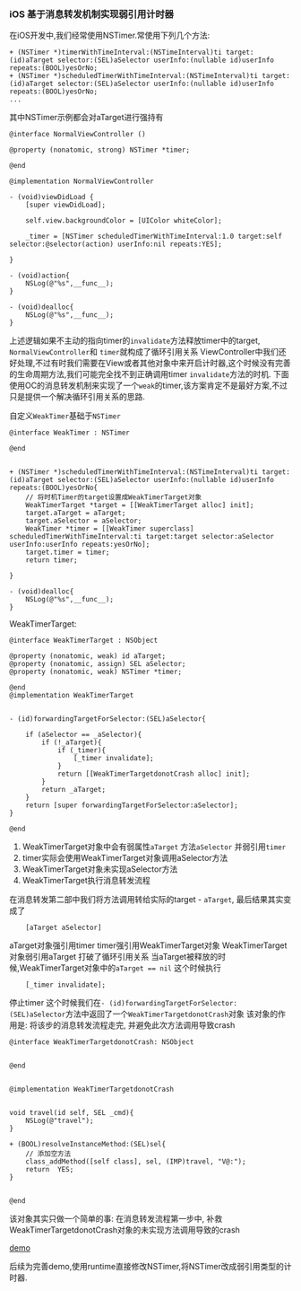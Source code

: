 ### iOS 基于消息转发机制实现弱引用计时器

在iOS开发中,我们经常使用NSTimer.常使用下列几个方法:


```
+ (NSTimer *)timerWithTimeInterval:(NSTimeInterval)ti target:(id)aTarget selector:(SEL)aSelector userInfo:(nullable id)userInfo repeats:(BOOL)yesOrNo;
+ (NSTimer *)scheduledTimerWithTimeInterval:(NSTimeInterval)ti target:(id)aTarget selector:(SEL)aSelector userInfo:(nullable id)userInfo repeats:(BOOL)yesOrNo;
...
```
其中NSTimer示例都会对aTarget进行强持有

```
@interface NormalViewController ()

@property (nonatomic, strong) NSTimer *timer;

@end

@implementation NormalViewController

- (void)viewDidLoad {
    [super viewDidLoad];
    
    self.view.backgroundColor = [UIColor whiteColor];
    
    _timer = [NSTimer scheduledTimerWithTimeInterval:1.0 target:self selector:@selector(action) userInfo:nil repeats:YES];
    
}

- (void)action{
    NSLog(@"%s",__func__);
}

- (void)dealloc{
    NSLog(@"%s",__func__);
}
```

上述逻辑如果不主动的指向timer的`invalidate`方法释放timer中的target, `NormalViewController`和 `timer`就构成了循环引用关系
ViewController中我们还好处理,不过有时我们需要在View或者其他对象中来开启计时器,这个时候没有完善的生命周期方法,我们可能完全找不到正确调用timer `invalidate`方法的时机.
下面使用OC的消息转发机制来实现了一个`weak`的timer,该方案肯定不是最好方案,不过只是提供一个解决循环引用关系的思路.

自定义`WeakTimer`基础于`NSTimer`

```
@interface WeakTimer : NSTimer

@end


+ (NSTimer *)scheduledTimerWithTimeInterval:(NSTimeInterval)ti target:(id)aTarget selector:(SEL)aSelector userInfo:(nullable id)userInfo repeats:(BOOL)yesOrNo{
    // 将时机Timer的target设置成WeakTimerTarget对象
    WeakTimerTarget *target = [[WeakTimerTarget alloc] init];
    target.aTarget = aTarget;
    target.aSelector = aSelector;
    WeakTimer *timer = [[WeakTimer superclass] scheduledTimerWithTimeInterval:ti target:target selector:aSelector userInfo:userInfo repeats:yesOrNo];
    target.timer = timer;
    return timer;
    
}

- (void)dealloc{
    NSLog(@"%s",__func__);
}

```

WeakTimerTarget:

```
@interface WeakTimerTarget : NSObject

@property (nonatomic, weak) id aTarget;
@property (nonatomic, assign) SEL aSelector;
@property (nonatomic, weak) NSTimer *timer;

@end
@implementation WeakTimerTarget


- (id)forwardingTargetForSelector:(SEL)aSelector{
    
    if (aSelector == _aSelector){
        if (!_aTarget){
            if (_timer){
                [_timer invalidate];
            }
            return [[WeakTimerTargetdonotCrash alloc] init];
        }
        return _aTarget;
    }
    return [super forwardingTargetForSelector:aSelector];
}

@end

```

1. WeakTimerTarget对象中会有弱属性`aTarget` 方法`aSelector` 并弱引用`timer`
2. timer实际会使用WeakTimerTarget对象调用aSelector方法
3. WeakTimerTarget对象未实现aSelector方法
4. WeakTimerTarget执行消息转发流程

在消息转发第二部中我们将方法调用转给实际的target - `aTarget`, 最后结果其实变成了

```
    [aTarget aSelector]
``` 
aTarget对象强引用timer
timer强引用WeakTimerTarget对象
WeakTimerTarget对象弱引用aTarget
打破了循环引用关系
当aTarget被释放的时候,WeakTimerTarget对象中的`aTarget == nil`
这个时候执行

```
    [_timer invalidate];
```
停止timer
这个时候我们在`- (id)forwardingTargetForSelector:(SEL)aSelector`方法中返回了一个`WeakTimerTargetdonotCrash`对象
该对象的作用是: 将该步的消息转发流程走完, 并避免此次方法调用导致crash

```
@interface WeakTimerTargetdonotCrash: NSObject


@end


@implementation WeakTimerTargetdonotCrash


void travel(id self, SEL _cmd){
    NSLog(@"travel");
}

+ (BOOL)resolveInstanceMethod:(SEL)sel{
    // 添加空方法
    class_addMethod([self class], sel, (IMP)travel, "V@:");
    return  YES;
}


@end

```

该对象其实只做一个简单的事: 在消息转发流程第一步中, 补救WeakTimerTargetdonotCrash对象的未实现方法调用导致的crash


[demo](https://github.com/starmoon007/WeakTimeTarget)

后续为完善demo,使用runtime直接修改NSTimer,将NSTimer改成弱引用类型的计时器.











